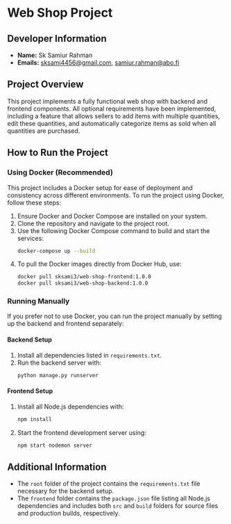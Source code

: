 
# Web Shop Project

## Developer Information

- **Name:** Sk Samiur Rahman
- **Emails:** sksami4456@gmail.com, samiur.rahman@abo.fi

## Project Overview

This project implements a fully functional web shop with backend and frontend components. All optional requirements have been implemented, including a feature that allows sellers to add items with multiple quantities, edit these quantities, and automatically categorize items as sold when all quantities are purchased.

## How to Run the Project

### Using Docker (Recommended)

This project includes a Docker setup for ease of deployment and consistency across different environments. To run the project using Docker, follow these steps:

1. Ensure Docker and Docker Compose are installed on your system.
2. Clone the repository and navigate to the project root.
3. Use the following Docker Compose command to build and start the services:
   ```sh
   docker-compose up --build
   ```
4. To pull the Docker images directly from Docker Hub, use:
   ```sh
   docker pull sksami3/web-shop-frontend:1.0.0
   docker pull sksami3/web-shop-backend:1.0.0
   ```

### Running Manually

If you prefer not to use Docker, you can run the project manually by setting up the backend and frontend separately:

#### Backend Setup

1. Install all dependencies listed in `requirements.txt`.
2. Run the backend server with:
   ```sh
   python manage.py runserver
   ```

#### Frontend Setup

1. Install all Node.js dependencies with:
   ```sh
   npm install
   ```
2. Start the frontend development server using:
   ```sh
   npm start nodemon server
   ```

## Additional Information

- The `root` folder of the project contains the `requirements.txt` file necessary for the backend setup.
- The `frontend` folder contains the `package.json` file listing all Node.js dependencies and includes both `src` and `build` folders for source files and production builds, respectively.
